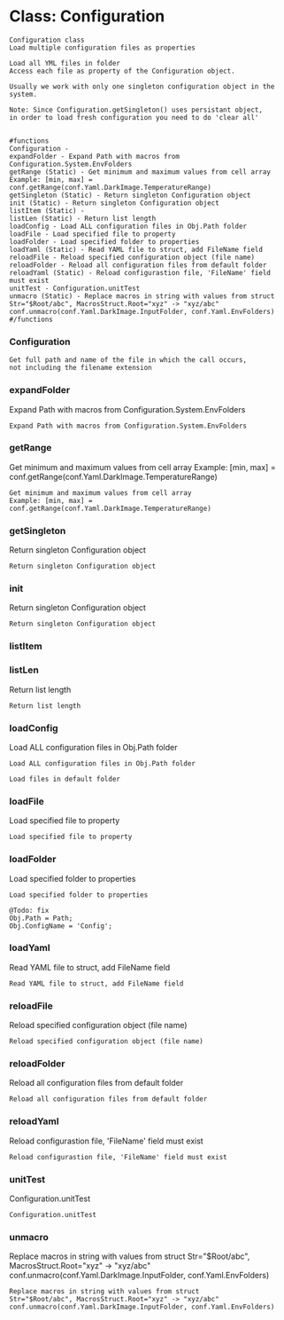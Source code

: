 # Class: Configuration



    
    Configuration class  
    Load multiple configuration files as properties  
      
    Load all YML files in folder  
    Access each file as property of the Configuration object.  
      
    Usually we work with only one singleton configuration object in the  
    system.  
      
    Note: Since Configuration.getSingleton() uses persistant object,  
    in order to load fresh configuration you need to do 'clear all'  
      
      
    #functions  
    Configuration -  
    expandFolder - Expand Path with macros from Configuration.System.EnvFolders  
    getRange (Static) - Get minimum and maximum values from cell array Example: [min, max] = conf.getRange(conf.Yaml.DarkImage.TemperatureRange)  
    getSingleton (Static) - Return singleton Configuration object  
    init (Static) - Return singleton Configuration object  
    listItem (Static) -  
    listLen (Static) - Return list length  
    loadConfig - Load ALL configuration files in Obj.Path folder  
    loadFile - Load specified file to property  
    loadFolder - Load specified folder to properties  
    loadYaml (Static) - Read YAML file to struct, add FileName field  
    reloadFile - Reload specified configuration object (file name)  
    reloadFolder - Reload all configuration files from default folder  
    reloadYaml (Static) - Reload configurastion file, 'FileName' field must exist  
    unitTest - Configuration.unitTest  
    unmacro (Static) - Replace macros in string with values from struct Str="$Root/abc", MacrosStruct.Root="xyz" -> "xyz/abc" conf.unmacro(conf.Yaml.DarkImage.InputFolder, conf.Yaml.EnvFolders)  
    #/functions  
      
### Configuration




    
      
    Get full path and name of the file in which the call occurs,  
    not including the filename extension  
### expandFolder

Expand Path with macros from Configuration.System.EnvFolders


    
    Expand Path with macros from Configuration.System.EnvFolders  
### getRange

Get minimum and maximum values from cell array Example: [min, max] = conf.getRange(conf.Yaml.DarkImage.TemperatureRange)


    
    Get minimum and maximum values from cell array  
    Example: [min, max] = conf.getRange(conf.Yaml.DarkImage.TemperatureRange)  
### getSingleton

Return singleton Configuration object


    
    Return singleton Configuration object  
### init

Return singleton Configuration object


    
    Return singleton Configuration object  
### listItem




    
### listLen

Return list length


    
    Return list length  
### loadConfig

Load ALL configuration files in Obj.Path folder


    
    Load ALL configuration files in Obj.Path folder  
      
    Load files in default folder  
### loadFile

Load specified file to property


    
    Load specified file to property  
      
### loadFolder

Load specified folder to properties


    
    Load specified folder to properties  
      
    @Todo: fix  
    Obj.Path = Path;  
    Obj.ConfigName = 'Config';  
### loadYaml

Read YAML file to struct, add FileName field


    
    Read YAML file to struct, add FileName field  
### reloadFile

Reload specified configuration object (file name)


    
    Reload specified configuration object (file name)  
### reloadFolder

Reload all configuration files from default folder


    
    Reload all configuration files from default folder  
### reloadYaml

Reload configurastion file, 'FileName' field must exist


    
    Reload configurastion file, 'FileName' field must exist  
### unitTest

Configuration.unitTest


    
    Configuration.unitTest  
      
### unmacro

Replace macros in string with values from struct Str="$Root/abc", MacrosStruct.Root="xyz" -> "xyz/abc" conf.unmacro(conf.Yaml.DarkImage.InputFolder, conf.Yaml.EnvFolders)


    
    Replace macros in string with values from struct  
    Str="$Root/abc", MacrosStruct.Root="xyz" -> "xyz/abc"  
    conf.unmacro(conf.Yaml.DarkImage.InputFolder, conf.Yaml.EnvFolders)  
      
